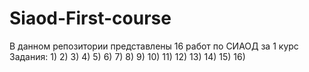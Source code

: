 # Siaod-First-course
В данном репозитории представлены 16 работ по СИАОД за 1 курс
Задания:
1)
2)
3)
4)
5)
6)
7)
8)
9)
10)
11)
12)
13)
14)
15)
16)
